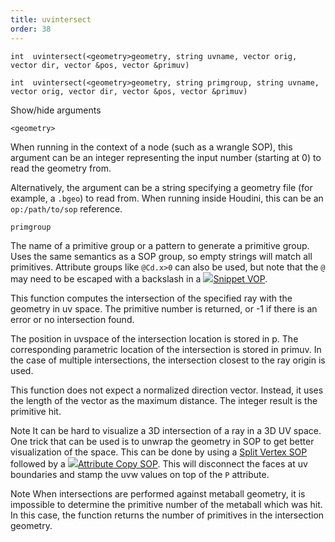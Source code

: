 ```yaml
---
title: uvintersect
order: 38
---
```

`int  uvintersect(<geometry>geometry, string uvname, vector orig, vector dir, vector &pos, vector &primuv)`

`int  uvintersect(<geometry>geometry, string primgroup, string uvname, vector orig, vector dir, vector &pos, vector &primuv)`

Show/hide arguments

`<geometry>`

When running in the context of a node (such as a wrangle SOP), this argument can be an integer representing the input number (starting at 0) to read the geometry from.

Alternatively, the argument can be a string specifying a geometry file (for example, a `.bgeo`) to read from. When running inside Houdini, this can be an `op:/path/to/sop` reference.

`primgroup`

The name of a primitive group or a pattern to generate a primitive
group. Uses the same semantics as a SOP group, so empty strings
will match all primitives. Attribute groups like `@Cd.x>0` can
also be used, but note that the `@` may need to be escaped with
a backslash in a [![](../../icons/COMMON/wrangle.svg)Snippet VOP](../../nodes/vop/snippet.html "Runs a VEX snippet to modify the incoming values.").

This function computes the intersection of the specified ray with the geometry in uv space. The primitive number is returned, or -1 if there is an error or no intersection found.

The position in uvspace of the intersection location is stored in p. The corresponding parametric location of the intersection is stored in primuv. In the case of multiple intersections, the intersection closest to the ray origin is used.

This function does not expect a normalized direction vector. Instead, it uses the length of the vector as the maximum distance. The integer result is the primitive hit.

Note
It can be hard to visualize a 3D intersection of a ray in a 3D UV space. One trick that can be used is to unwrap the geometry in SOP to get better visualization of the space. This can be done by using a [Split Vertex SOP](../../nodes/sop/splitvertex.html) followed by a [![](../../icons/SOP/attribcopy.svg)Attribute Copy SOP](../../nodes/sop/attribcopy.html "Copies attributes between groups of vertices,
points, or primitives."). This will disconnect the faces at uv boundaries and stamp the uvw values on top of the `P` attribute.

Note
When intersections are performed against metaball geometry, it is impossible to determine the primitive number of the metaball which was hit. In this case, the function returns the number of primitives in the intersection geometry.
